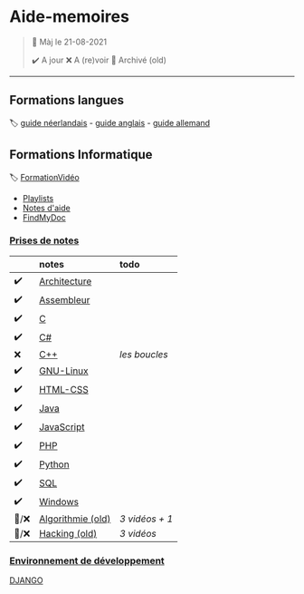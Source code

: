 ﻿# Aide-memoires

> 🧭 Màj le 21-08-2021 
>
> :heavy_check_mark: A jour
> :x: A (re)voir
> :file_folder: Archivé (old)

---

## Formations langues
:label: [guide néerlandais](https://www.nlfacile.com/guide/) -
[guide anglais](https://www.anglaisfacile.com/guide/) -
[guide allemand](https://www.allemandfacile.com/guide/)

## Formations Informatique
:label: [FormationVidéo](https://github.com/jasonchampagne/FormationVideo)
+ [Playlists](https://www.youtube.com/c/Formationvid%C3%A9o8/playlists)
+ [Notes d'aide](Aide/README.md)
+ [FindMyDoc](https://github.com/jasonchampagne/FindMyDoc)

### [Prises de notes](#)
||notes|todo
-|:-|:-
|:heavy_check_mark:|[Architecture](Architecture/README.md)
|:heavy_check_mark:|[Assembleur](Assembleur/README.md)
|:heavy_check_mark:|[C](C/README.md)
|:heavy_check_mark:|[C#](CSharp/README.md)
|:x:|[C++](C++/README.md)|*les boucles*
|:heavy_check_mark:|[GNU-Linux](GNU-Linux/README.md)
|:heavy_check_mark:|[HTML-CSS](HTML-CSS/README.md)|
|:heavy_check_mark:|[Java](Java/README.md)|
|:heavy_check_mark:|[JavaScript](JavaScript/README.md)|
|:heavy_check_mark:|[PHP](PHP/README.md)
|:heavy_check_mark:|[Python](Python/README.md)
|:heavy_check_mark:|[SQL](SQL/README.md)
|:heavy_check_mark:|[Windows](Windows/README.md)
|:file_folder:/:x:|[Algorithmie (old)](Algorithmie/README.md)|*3 vidéos + 1*
|:file_folder:/:x:|[Hacking (old)](Hacking/README.md)|*3 vidéos*

### [Environnement de développement](#)
[DJANGO](#)